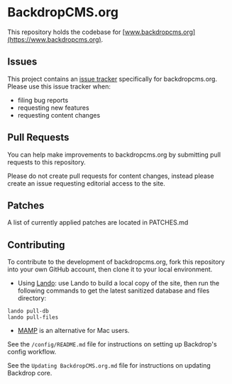 # BackdropCMS.org

This repository holds the codebase for
[www.backdropcms.org](https://www.backdropcms.org).

## Issues

This project contains an
[issue tracker](https://github.com/backdrop-ops/backdropcms.org/issues)
specifically for backdropcms.org. Please use this issue tracker when:
* filing bug reports
* requesting new features
* requesting content changes

## Pull Requests

You can help make improvements to backdropcms.org by submitting pull requests to
this repository.

Please do not create pull requests for content changes, instead please create an
issue requesting editorial access to the site.

## Patches

A list of currently applied patches are located in PATCHES.md

## Contributing

To contribute to the development of backdropcms.org, fork this repository into
your own GitHub account, then clone it to your local environment. 
    
* Using [Lando](https://lando.dev/): use Lando to build a local copy of the site, then run the
following commands to get the latest sanitized database and files directory:

```
lando pull-db
lando pull-files
```

* [MAMP](https://mamp.info) is an alternative for Mac users.


See the `/config/README.md` file for instructions on setting up Backdrop's
config workflow.

See the `Updating BackdropCMS.org.md` file for instructions on updating Backdrop core.
